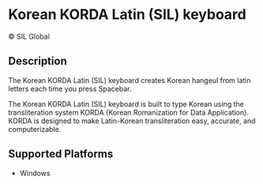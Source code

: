 Korean KORDA Latin (SIL) keyboard
==============

© SIL Global

Description
-----------

The Korean KORDA Latin (SIL) keyboard creates Korean hangeul from latin letters each time you press Spacebar.

The Korean KORDA Latin (SIL) keyboard is built to type Korean using the transliteration system KORDA (Korean Romanization for Data Application). KORDA is designed to make Latin-Korean transliteration easy, accurate, and computerizable.


Supported Platforms
-------------------
 * Windows



